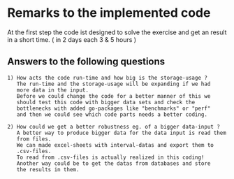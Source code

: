 # Remarks to the implemented code

At the first step the code ist designed to solve the exercise
and get an result in a short time. ( in 2 days each 3 & 5 hours )

## Answers to the following questions

    1) How acts the code run-time and how big is the storage-usage ?
       The run-time and the storage-usage will be expanding if we had 
       more data in the input.
       Before we could change the code for a better manner of this we 
       should test this code with bigger data sets and check the 
       bottlenecks with added go-packages like "benchmarks" or "perf" 
       and then we could see which code parts needs a better coding.

    2) How could we get a better robustness eg. of a bigger data-input ?
       A better way to produce bigger data for the data input is read them 
       from files.
       We can made excel-sheets with interval-datas and export them to 
       .csv-files.
       To read from .csv-files is actually realized in this coding!
       Another way could be to get the datas from databases and store 
       the results in them.
